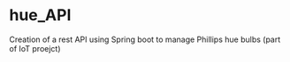 # hue_API
Creation of a rest API using Spring boot to manage Phillips hue bulbs (part of IoT proejct)
